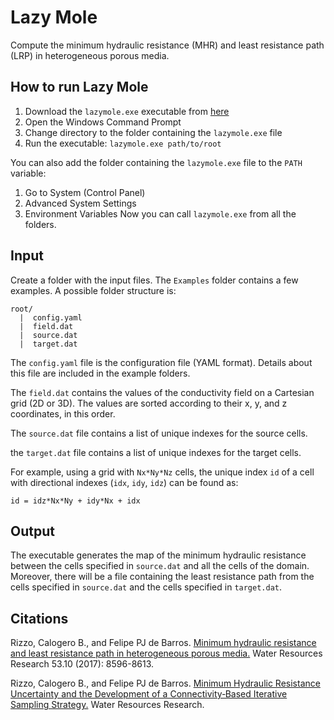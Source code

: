 # Lazy Mole

Compute the minimum hydraulic resistance (MHR) and least resistance path (LRP)
in heterogeneous porous media.

## How to run Lazy Mole
1. Download the `lazymole.exe` executable from [here](https://github.com/GerryR/lazymole/releases)
1. Open the Windows Command Prompt
2. Change directory to the folder containing the `lazymole.exe` file
3. Run the executable: `lazymole.exe path/to/root`

You can also add the folder containing the `lazymole.exe` file to the
`PATH` variable:
1. Go to System (Control Panel)
2. Advanced System Settings
3. Environment Variables
Now you can call `lazymole.exe` from all the folders.

## Input
Create a folder with the input files.
The `Examples` folder contains a few examples. A possible folder structure is:

```
root/
  |  config.yaml
  |  field.dat
  |  source.dat
  |  target.dat
```

The `config.yaml` file is the configuration file (YAML format).
Details about this file are included in the example folders.

The `field.dat` contains the values of the conductivity field
on a Cartesian grid (2D or 3D). The values are sorted according
to their x, y, and z coordinates, in this order.

The `source.dat` file contains a list of unique indexes for the source cells.

the `target.dat` file contains a list of unique indexes for the target cells.

For example, using a grid with `Nx*Ny*Nz` cells, the unique index `id` of a cell
with directional indexes (`idx`, `idy`, `idz`) can be found as:
```
id = idz*Nx*Ny + idy*Nx + idx
```

## Output
The executable generates the map of the minimum hydraulic resistance
between the cells specified in `source.dat` and all the cells of the domain.
Moreover, there will be a file containing the least resistance path
from the cells specified in `source.dat` and the cells specified in `target.dat`.

## Citations
Rizzo, Calogero B., and Felipe PJ de Barros. [Minimum hydraulic resistance and least resistance path in heterogeneous porous media.](https://doi.org/10.1002/2017WR020418) Water Resources Research 53.10 (2017): 8596-8613.

Rizzo, Calogero B., and Felipe PJ de Barros. [Minimum Hydraulic Resistance Uncertainty and the Development of a Connectivity‐Based Iterative Sampling Strategy.](https://doi.org/10.1029/2019WR025269) Water Resources Research.
